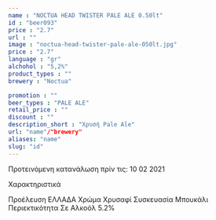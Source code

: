 ```yaml
---
name : "NOCTUA HEAD TWISTER PALE ALE 0.50lt"
id : "beer093"
price : "2.7"
url : ""
image : "noctua-head-twister-pale-ale-050lt.jpg"
price : "2.7"
language : "gr"
alchohol : "5,2%"
product_types : ""
brewery : "Noctua"

promotion : ""
beer_types : "PALE ALE"
retail_price : ""
discount : ""
description_short : "Χρυσή Pale Ale"
url: "name"/"brewery"
aliases: "name"
slug: "id"
---
```


Προτεινόμενη κατανάλωση πρίν τις: 10 02 2021

Χαρακτηριστικά

Προέλευση
ΕΛΛΑΔΑ
Χρώμα
Χρυσαφί
Συσκευασία
Μπουκάλι
Περιεκτικότητα Σε Αλκοόλ
5.2%